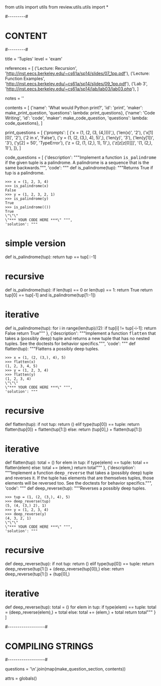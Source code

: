 from utils import utils
from review.utils.utils import *

#---------#
# CONTENT #
#---------#

title = 'Tuples'
level = 'exam'

references = [
    ('Lecture: Recursion',
        'http://inst.eecs.berkeley.edu/~cs61a/sp14/slides/07_1pp.pdf'),
    ('Lecture: Function Examples',
        'http://inst.eecs.berkeley.edu/~cs61a/sp14/slides/09_1pp.pdf'),
    ('Lab 3',
        'http://inst.eecs.berkeley.edu/~cs61a/sp14/lab/lab03/lab03.php'),
]

notes = ''

contents = [
        {'name': 'What would Python print?',
         'id': 'print',
         'maker': make_print_question,
         'questions': lambda: print_questions},
        {'name': 'Code Writing',
         'id': 'code',
         'maker': make_code_question,
         'questions': lambda: code_questions},
]

print_questions = [
    {'prompts': [
            ('x = (1, (2, (3, (4,))))',),
            ('len(x)', '2'),
            ('x[1][0]', '2'),
            ('2 in x', 'False'),
            ('y = (1, (2, (3,), 4), 5)',),
            ('len(y)', '3'),
            ('len(y[1])', '3'),
            ('y[2] = 50', 'TypeError'),
            ('z = (2, (1, (2,), 1), 1)',),
            ('z[z[z[0]]]', '(1, (2,), 1)'),
        ]},
]

code_questions = [
    {'description': """Implement a function <tt>is_palindrome</tt> if
        the given tuple is a palindrome. A palindrome is a sequence
        that is the same backwards.""",
     'code': """
def is_palindrome(tup):
    \"\"\"Returns True if tup is a palindrome.

    >>> x = (1, 2, 3, 4)
    >>> is_palindrome(x)
    False
    >>> y = (1, 2, 3, 2, 1)
    >>> is_palindrome(y)
    True
    >>> is_palindrome(())
    True
    \"\"\"
    \"*** YOUR CODE HERE ***\" """,
    'solution': """
# simple version
def is_palindrome(tup):
    return tup == tup[::-1]

# recursive
def is_palindrome(tup):
    if len(tup) == 0 or len(tup) == 1:
        return True
    return tup[0] == tup[-1] and is_palindrome(tup[1:-1])

# iterative
def is_palindrome(tup):
    for i in range(len(tup)//2):
        if tup[i] != tup[-i-1]:
            return False
    return True"""
    },
    {'description': """Implement a function <tt>flatten</tt> that
        takes a (possibly deep) tuple and returns a new tuple that has
        no nested tuples. See the doctests for behavior specifics.""",
     'code': """
def flatten(tup):
    \"\"\"Flattens a possibly deep tuples.

    >>> x = (1, (2, (3,), 4), 5)
    >>> flatten(x)
    (1, 2, 3, 4, 5)
    >>> y = (1, 2, 3, 4)
    >>> flatten(y)
    (1, 2, 3, 4)
    \"\"\"
    \"*** YOUR CODE HERE ***\" """,
    'solution': """
# recursive
def flatten(tup):
    if not tup:
        return ()
    elif type(tup[0]) == tuple:
        return flatten(tup[0]) + flatten(tup[1:])
    else:
        return (tup[0],) + flatten(tup[1:])

# iterative
def flatten(tup):
    total = ()
    for elem in tup:
        if type(elem) == tuple:
            total += flatten(elem)
        else:
            total += (elem,)
    return total"""
    },
    {'description': """Implement a function <tt>deep_reverse</tt> that
        takes a (possibly deep) tuple and reverses it. If the tuple has        elements that are themselves tuples, those elements will be
        reversed too. See the doctests for behavior specifics.""",
     'code': """
def deep_reverse(tup):
    \"\"\"Reverses a possibly deep tuples.

    >>> tup = (1, (2, (3,), 4), 5)
    >>> deep_reverse(tup)
    (5, (4, (3,) 2), 1)
    >>> y = (1, 2, 3, 4)
    >>> deep_reverse(y)
    (4, 3, 2, 1)
    \"\"\"
    \"*** YOUR CODE HERE ***\" """,
    'solution': """
# recursive
def deep_reverse(tup):
    if not tup:
        return ()
    elif type(tup[0]) == tuple:
        return deep_reverse(tup[1:]) + (deep_reverse(tup[0]),)
    else:
        return deep_reverse(tup[1:]) + (tup[0],)

# iterative
def deep_reverse(tup):
    total = ()
    for elem in tup:
        if type(elem) == tuple:
            total = (deep_reverse(elem),) + total
        else:
            total += (elem,) + total
    return total"""
    }
]


#-------------------#
# COMPILING STRINGS #
#-------------------#

questions = '\n'.join(map(make_question_section, contents))

attrs = globals()

